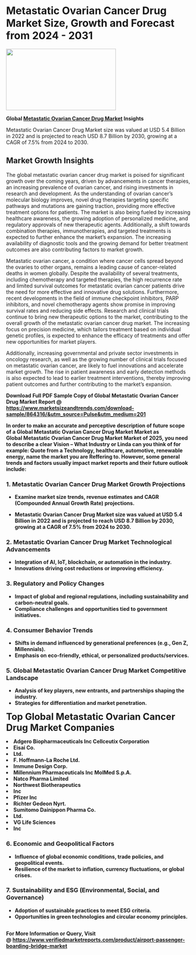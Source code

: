 <H1>Metastatic Ovarian Cancer Drug Market Size, Growth and Forecast from 2024 - 2031</H1><img class="aligncenter size-medium wp-image-584254" src="https://thirdeyenews.in/wp-content/uploads/2024/09/Global-Market-Research-300x168.jpeg" alt="" width="300" height="168" /><p><strong>Global&nbsp;<a href="https://www.marketsizeandtrends.com/download-sample/864316/&amp;utm_source=Pulse&amp;utm_medium=201">Metastatic Ovarian Cancer Drug Market</a> Insights</strong></p><p>Metastatic Ovarian Cancer Drug Market size was valued at USD 5.4 Billion in 2022 and is projected to reach USD 8.7 Billion by 2030, growing at a CAGR of 7.5% from 2024 to 2030.</p><p><h2>Market Growth Insights</h2> <p>The global metastatic ovarian cancer drug market is poised for significant growth over the coming years, driven by advancements in cancer therapies, an increasing prevalence of ovarian cancer, and rising investments in research and development. As the understanding of ovarian cancer’s molecular biology improves, novel drug therapies targeting specific pathways and mutations are gaining traction, providing more effective treatment options for patients. The market is also being fueled by increasing healthcare awareness, the growing adoption of personalized medicine, and regulatory approvals of new therapeutic agents. Additionally, a shift towards combination therapies, immunotherapies, and targeted treatments is expected to further enhance the market’s expansion. The increasing availability of diagnostic tools and the growing demand for better treatment outcomes are also contributing factors to market growth. <br><b></b> <p>Metastatic ovarian cancer, a condition where cancer cells spread beyond the ovaries to other organs, remains a leading cause of cancer-related deaths in women globally. Despite the availability of several treatments, including chemotherapy and targeted therapies, the high recurrence rate and limited survival outcomes for metastatic ovarian cancer patients drive the need for more effective and innovative drug solutions. Furthermore, recent developments in the field of immune checkpoint inhibitors, PARP inhibitors, and novel chemotherapy agents show promise in improving survival rates and reducing side effects. Research and clinical trials continue to bring new therapeutic options to the market, contributing to the overall growth of the metastatic ovarian cancer drug market. The increasing focus on precision medicine, which tailors treatment based on individual genetic profiles, is expected to enhance the efficacy of treatments and offer new opportunities for market players. <p>Additionally, increasing governmental and private sector investments in oncology research, as well as the growing number of clinical trials focused on metastatic ovarian cancer, are likely to fuel innovations and accelerate market growth. The rise in patient awareness and early detection methods is also expected to lead to earlier treatment interventions, thereby improving patient outcomes and further contributing to the market’s expansion. <br><b></p><p><span class=""><strong>Download Full PDF Sample Copy of Global Metastatic Ovarian Cancer Drug Market Report</strong> @ <a href="https://www.marketsizeandtrends.com/download-sample/864316/&amp;utm_source=Pulse&amp;utm_medium=201" target="_blank">https://www.marketsizeandtrends.com/download-sample/864316/&amp;utm_source=Pulse&amp;utm_medium=201</a></span></p><p>In order to make an accurate and perceptive description of future scope of a Global&nbsp;Metastatic Ovarian Cancer Drug Market Market as Global&nbsp;Metastatic Ovarian Cancer Drug Market Market of 2025, you need to describe a clear Vision &ndash; What Industry or Linda can you think of for example: Quote from a Technology, healthcare, automotive, renewable energy, name the market you are Reffering to. However, some general trends and factors usually impact market reports and their future outlook include:</p><h3>1.&nbsp;<strong>Metastatic Ovarian Cancer Drug Market Growth Projections</strong></h3><ul><li>Examine market size trends, revenue estimates and CAGR (Compounded Annual Growth Rate) projections.</li><li><p>Metastatic Ovarian Cancer Drug Market size was valued at USD 5.4 Billion in 2022 and is projected to reach USD 8.7 Billion by 2030, growing at a CAGR of 7.5% from 2024 to 2030.</p></li></ul><h3>2.&nbsp;<strong>Metastatic Ovarian Cancer Drug Market Technological Advancements</strong></h3><ul><li>Integration of AI, IoT, blockchain, or automation in the industry.</li><li>Innovations driving cost reductions or improving efficiency.</li></ul><h3>3.&nbsp;<strong>Regulatory and Policy Changes</strong></h3><ul><li>Impact of global and regional regulations, including sustainability and carbon-neutral goals.</li><li>Compliance challenges and opportunities tied to government initiatives.</li></ul><h3>4.&nbsp;<strong>Consumer Behavior Trends</strong></h3><ul><li>Shifts in demand influenced by generational preferences (e.g., Gen Z, Millennials).</li><li>Emphasis on eco-friendly, ethical, or personalized products/services.</li></ul><h3>5.&nbsp;<strong>Global Metastatic Ovarian Cancer Drug Market Competitive Landscape</strong></h3><ul><li>Analysis of key players, new entrants, and partnerships shaping the industry.</li><li>Strategies for differentiation and market penetration.</li></ul><p data-pm-slice="1 1 []"><span style="color: inherit; font-family: inherit; font-size: 25px;">Top Global Metastatic Ovarian Cancer Drug Market Companies</span></p><div class="" data-test-id=""><p><li>Adgero Biopharmaceuticals Inc Cellceutix Corporation</li><li> Eisai Co.</li><li> Ltd.</li><li> F. Hoffmann-La Roche Ltd.</li><li> Immune Design Corp.</li><li> Millennium Pharmaceuticals Inc MolMed S.p.A.</li><li> Natco Pharma Limited</li><li> Northwest Biotherapeutics</li><li> Inc</li><li> Pfizer Inc</li><li> Richter Gedeon Nyrt.</li><li> Sumitomo Dainippon Pharma Co.</li><li> Ltd.</li><li> VG Life Sciences</li><li> Inc</li></p></div><h3>6.&nbsp;<strong>Economic and Geopolitical Factors</strong></h3><ul><li>Influence of global economic conditions, trade policies, and geopolitical events.</li><li>Resilience of the market to inflation, currency fluctuations, or global crises.</li></ul><h3>7.&nbsp;<strong>Sustainability and ESG (Environmental, Social, and Governance)</strong></h3><ul><li>Adoption of sustainable practices to meet ESG criteria.</li><li>Opportunities in green technologies and circular economy principles.</li></ul><h2><strong style="font-size: 14px;">For More Information or Query, Visit @&nbsp;</strong><a style="background-color: #ffffff; font-size: 14px;" href="https://www.marketsizeandtrends.com/report/metastatic-ovarian-cancer-drug-market/" target="_blank">https://www.verifiedmarketreports.com/product/airport-passenger-boarding-bridge-market</a></h2>
